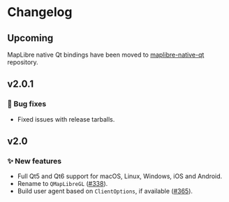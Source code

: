 # Changelog

## Upcoming

MapLibre native Qt bindings have been moved to
[maplibre-native-qt](https://github.com/maplibre/maplibre-native-qt) repository.

## v2.0.1

### 🐞 Bug fixes

- Fixed issues with release tarballs.

## v2.0

### ✨ New features

- Full Qt5 and Qt6 support for macOS, Linux, Windows, iOS and Android.
- Rename to `QMapLibreGL` ([#338](https://github.com/maplibre/maplibre-native/pull/338)).
- Build user agent based on `ClientOptions`, if available ([#365](https://github.com/maplibre/maplibre-native/pull/365)).
